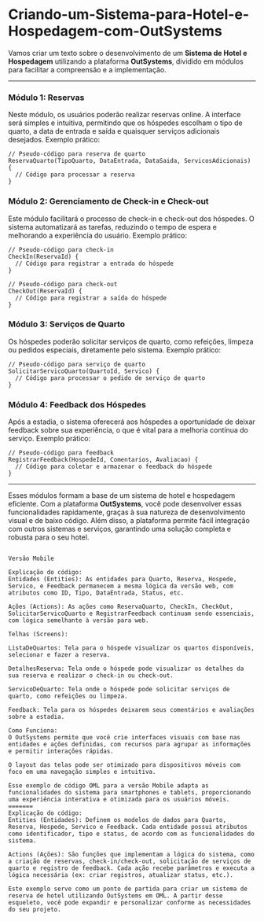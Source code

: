 # Criando-um-Sistema-para-Hotel-e-Hospedagem-com-OutSystems

Vamos criar um texto sobre o desenvolvimento de um **Sistema de Hotel e Hospedagem** utilizando a plataforma **OutSystems**, dividido em módulos para facilitar a compreensão e a implementação.

---

### Módulo 1: Reservas
Neste módulo, os usuários poderão realizar reservas online. A interface será simples e intuitiva, permitindo que os hóspedes escolham o tipo de quarto, a data de entrada e saída e quaisquer serviços adicionais desejados. Exemplo prático:

```outsystems
// Pseudo-código para reserva de quarto
ReservaQuarto(TipoQuarto, DataEntrada, DataSaida, ServicosAdicionais) {
  // Código para processar a reserva
}
```

### Módulo 2: Gerenciamento de Check-in e Check-out
Este módulo facilitará o processo de check-in e check-out dos hóspedes. O sistema automatizará as tarefas, reduzindo o tempo de espera e melhorando a experiência do usuário. Exemplo prático:

```outsystems
// Pseudo-código para check-in
CheckIn(ReservaId) {
  // Código para registrar a entrada do hóspede
}

// Pseudo-código para check-out
CheckOut(ReservaId) {
  // Código para registrar a saída do hóspede
}
```

### Módulo 3: Serviços de Quarto
Os hóspedes poderão solicitar serviços de quarto, como refeições, limpeza ou pedidos especiais, diretamente pelo sistema. Exemplo prático:

```outsystems
// Pseudo-código para serviço de quarto
SolicitarServicoQuarto(QuartoId, Servico) {
  // Código para processar o pedido de serviço de quarto
}
```

### Módulo 4: Feedback dos Hóspedes
Após a estadia, o sistema oferecerá aos hóspedes a oportunidade de deixar feedback sobre sua experiência, o que é vital para a melhoria contínua do serviço. Exemplo prático:

```outsystems
// Pseudo-código para feedback
RegistrarFeedback(HospedeId, Comentarios, Avaliacao) {
  // Código para coletar e armazenar o feedback do hóspede
}
```

---

Esses módulos formam a base de um sistema de hotel e hospedagem eficiente. Com a plataforma **OutSystems**, você pode desenvolver essas funcionalidades rapidamente, graças à sua natureza de desenvolvimento visual e de baixo código. Além disso, a plataforma permite fácil integração com outros sistemas e serviços, garantindo uma solução completa e robusta para o seu hotel.

```

Versão Mobile

Explicação do código:
Entidades (Entities): As entidades para Quarto, Reserva, Hospede, Servico, e Feedback permanecem a mesma lógica da versão web, com atributos como ID, Tipo, DataEntrada, Status, etc.

Ações (Actions): As ações como ReservaQuarto, CheckIn, CheckOut, SolicitarServicoQuarto e RegistrarFeedback continuam sendo essenciais, com lógica semelhante à versão para web.

Telhas (Screens):

ListaDeQuartos: Tela para o hóspede visualizar os quartos disponíveis, selecionar e fazer a reserva.

DetalhesReserva: Tela onde o hóspede pode visualizar os detalhes da sua reserva e realizar o check-in ou check-out.

ServicoDeQuarto: Tela onde o hóspede pode solicitar serviços de quarto, como refeições ou limpeza.

Feedback: Tela para os hóspedes deixarem seus comentários e avaliações sobre a estadia.

Como Funciona:
O OutSystems permite que você crie interfaces visuais com base nas entidades e ações definidas, com recursos para agrupar as informações e permitir interações rápidas.

O layout das telas pode ser otimizado para dispositivos móveis com foco em uma navegação simples e intuitiva.

Esse exemplo de código OML para a versão Mobile adapta as funcionalidades do sistema para smartphones e tablets, proporcionando uma experiência interativa e otimizada para os usuários móveis.
=======
Explicação do código:
Entities (Entidades): Definem os modelos de dados para Quarto, Reserva, Hospede, Servico e Feedback. Cada entidade possui atributos como identificador, tipo e status, de acordo com as funcionalidades do sistema.

Actions (Ações): São funções que implementam a lógica do sistema, como a criação de reservas, check-in/check-out, solicitação de serviços de quarto e registro de feedback. Cada ação recebe parâmetros e executa a lógica necessária (ex: criar registros, atualizar status, etc.).

Este exemplo serve como um ponto de partida para criar um sistema de reserva de hotel utilizando OutSystems em OML. A partir desse esqueleto, você pode expandir e personalizar conforme as necessidades do seu projeto.
